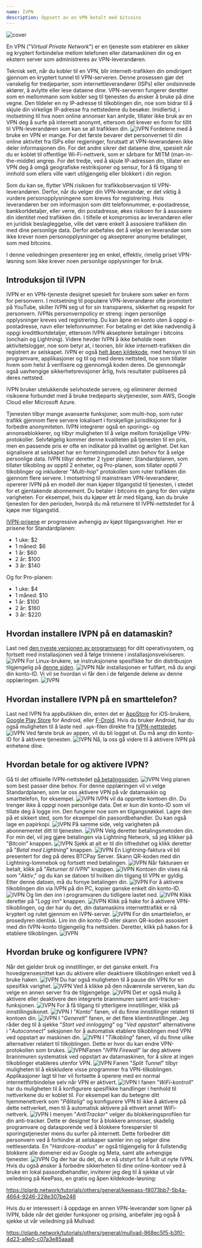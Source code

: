 ```yaml
---
name: IVPN
description: Oppsett av en VPN betalt med bitcoins
---
```

![cover](assets/cover.webp)

En VPN ("*Virtual Private Network*") er en tjeneste som etablerer en sikker og kryptert forbindelse mellom telefonen eller datamaskinen din og en ekstern server som administreres av VPN-leverandøren.

Teknisk sett, når du kobler til en VPN, blir internett-trafikken din omdirigert gjennom en kryptert tunnel til VPN-serveren. Denne prosessen gjør det vanskelig for tredjeparter, som internettleverandører (ISPs) eller ondsinnede aktører, å avlytte eller lese dataene dine. VPN-serveren fungerer deretter som en mellommann som kobler seg til tjenesten du ønsker å bruke på dine vegne. Den tildeler en ny IP-adresse til tilkoblingen din, noe som bidrar til å skjule din virkelige IP-adresse fra nettstedene du besøker. Imidlertid, i motsetning til hva noen online annonser kan antyde, tillater ikke bruk av en VPN deg å surfe på internett anonymt, ettersom det krever en form for tillit til VPN-leverandøren som kan se all trafikken din.
![IVPN](assets/fr/01.webp)
Fordelene med å bruke en VPN er mange. For det første bevarer det personvernet til din online aktivitet fra ISPs eller regjeringer, forutsatt at VPN-leverandøren ikke deler informasjonen din. For det andre sikrer det dataene dine, spesielt når du er koblet til offentlige Wi-Fi-nettverk, som er sårbare for MITM (man-in-the-middle) angrep. For det tredje, ved å skjule IP-adressen din, tillater en VPN deg å omgå geografiske restriksjoner og sensur, for å få tilgang til innhold som ellers ville vært utilgjengelig eller blokkert i din region.

Som du kan se, flytter VPN risikoen for trafikkobservasjon til VPN-leverandøren. Derfor, når du velger din VPN-leverandør, er det viktig å vurdere personopplysningene som kreves for registrering. Hvis leverandøren ber om informasjon som ditt telefonnummer, e-postadresse, bankkortdetaljer, eller verre, din postadresse, økes risikoen for å assosiere din identitet med trafikken din. I tilfelle et kompromiss av leverandøren eller en juridisk beslagleggelse, ville det være enkelt å assosiere trafikken din med dine personlige data. Derfor anbefales det å velge en leverandør som ikke krever noen personopplysninger og aksepterer anonyme betalinger, som med bitcoins.

I denne veiledningen presenterer jeg en enkel, effektiv, rimelig priset VPN-løsning som ikke krever noen personlige opplysninger for bruk.

## Introduksjon til IVPN

IVPN er en VPN-tjeneste designet spesielt for brukere som søker en form for personvern. I motsetning til populære VPN-leverandører ofte promotert på YouTube, skiller IVPN seg ut for sin transparens, sikkerhet og respekt for personvern.
IVPNs personvernpolicy er streng: ingen personlige opplysninger kreves ved registrering. Du kan åpne en konto uten å oppgi e-postadresse, navn eller telefonnummer. For betaling er det ikke nødvendig å oppgi kredittkortdetaljer, ettersom IVPN aksepterer betalinger i bitcoins (onchain og Lightning). Videre hevder IVPN å ikke beholde noen aktivitetslogger, noe som betyr at, i teorien, blir ikke internett-trafikken din registrert av selskapet.
IVPN er også [helt åpen kildekode](https://github.com/ivpn), med hensyn til sin programvare, applikasjoner og til og med deres nettsted, noe som tillater hvem som helst å verifisere og gjennomgå koden deres. De gjennomgår også uavhengige sikkerhetsrevisjoner årlig, hvis resultater publiseres på deres nettsted.

IVPN bruker utelukkende selvhostede servere, og eliminerer dermed risikoene forbundet med å bruke tredjeparts skytjenester, som AWS, Google Cloud eller Microsoft Azure.

Tjenesten tilbyr mange avanserte funksjoner, som multi-hop, som ruter trafikk gjennom flere servere lokalisert i forskjellige jurisdiksjoner for å forbedre anonymiteten. IVPN integrerer også en sporings- og annonseblokkerer, og tilbyr muligheten til å velge mellom forskjellige VPN-protokoller.
Selvfølgelig kommer denne kvaliteten på tjenesten til en pris, men en passende pris er ofte en indikator på kvalitet og ærlighet. Det kan signalisere at selskapet har en forretningsmodell uten behov for å selge personlige data. IVPN tilbyr deretter 2 typer planer: Standardplanen, som tillater tilkobling av opptil 2 enheter, og Pro-planen, som tillater opptil 7 tilkoblinger og inkluderer "*Multi-hop*" protokollen som ruter trafikken din gjennom flere servere.
I motsetning til mainstream VPN-leverandører, opererer IVPN på en modell der man kjøper tilgangstid til tjenesten, i stedet for et gjentakende abonnement. Du betaler i bitcoins én gang for den valgte varigheten. For eksempel, hvis du kjøper ett år med tilgang, kan du bruke tjenesten for den perioden, hvorpå du må returnere til IVPN-nettstedet for å kjøpe mer tilgangstid.

[IVPN-prisene](https://www.ivpn.net/en/pricing/) er progressive avhengig av kjøpt tilgangsvarighet. Her er prisene for Standardplanen:
- 1 uke: $2
- 1 måned: $6
- 1 år: $60
- 2 år: $100
- 3 år: $140

Og for Pro-planen:
- 1 uke: $4
- 1 måned: $10
- 1 år: $100
- 2 år: $160
- 3 år: $220

## Hvordan installere IVPN på en datamaskin?
Last ned [den nyeste versjonen av programvaren](https://www.ivpn.net/en/apps-windows/) for ditt operativsystem, og fortsett med installasjonen ved å følge trinnene i installasjonsveiviseren. ![IVPN](assets/notext/02.webp)
For Linux-brukere, se instruksjonene spesifikke for din distribusjon tilgjengelig på [denne siden](https://www.ivpn.net/en/apps-linux/).
![IVPN](assets/notext/03.webp)
Når installasjonen er fullført, må du angi din konto-ID. Vi vil se hvordan vi får den i de følgende delene av denne opplæringen.
![IVPN](assets/notext/04.webp)
## Hvordan installere IVPN på en smarttelefon?

Last ned IVPN fra appbutikken din, enten det er [AppStore](https://apps.apple.com/us/app/ivpn-secure-vpn-for-privacy/id1193122683) for iOS-brukere, [Google Play Store](https://play.google.com/store/apps/details?id=net.ivpn.client) for Android, eller [F-Droid](https://f-droid.org/en/packages/net.ivpn.client). Hvis du bruker Android, har du også muligheten til å laste ned `.apk`-filen direkte fra [IVPN-nettstedet](https://www.ivpn.net/en/apps-android/).
![IVPN](assets/notext/05.webp)
Ved første bruk av appen, vil du bli logget ut. Du må angi din konto-ID for å aktivere tjenesten.
![IVPN](assets/notext/06.webp)
Nå, la oss gå videre til å aktivere IVPN på enhetene dine.

## Hvordan betale for og aktivere IVPN?

Gå til det offisielle IVPN-nettstedet [på betalingssiden](https://www.ivpn.net/en/pricing/).
![IVPN](assets/notext/07.webp)
Velg planen som best passer dine behov. For denne opplæringen vil vi velge Standardplanen, som lar oss aktivere VPN på vår datamaskin og smarttelefon, for eksempel.
![IVPN](assets/notext/08.webp)
IVPN vil da opprette kontoen din. Du trenger ikke å oppgi noen personlige data. Det er kun din konto-ID som vil tillate deg å logge inn. Den fungerer noe som en tilgangsnøkkel. Lagre den på et sikkert sted, som for eksempel din passordbehandler. Du kan også lage en papirkopi. ![IVPN](assets/notext/09.webp)
På samme side, velg varigheten på abonnementet ditt til tjenesten.
![IVPN](assets/notext/10.webp)
Velg deretter betalingsmetoden din. For min del, vil jeg gjøre betalingen via Lightning Network, så jeg klikker på "*Bitcoin*" knappen.
![IVPN](assets/notext/11.webp)
Sjekk at alt er til din tilfredshet og klikk deretter på "*Betal med Lightning*" knappen.
![IVPN](assets/notext/12.webp)
En Lightning-faktura vil bli presentert for deg på deres BTCPay Server. Skann QR-koden med din Lightning-lommebok og fortsett med betalingen.
![IVPN](assets/notext/13.webp) Når fakturaen er betalt, klikk på "*Returner til IVPN*" knappen.
![IVPN](assets/notext/14.webp)
Kontoen din vises nå som "*Aktiv*," og du kan se datoen til hvilken din tilgang til VPN er gyldig. Etter denne datoen, må du fornye betalingen din.
![IVPN](assets/notext/15.webp)
For å aktivere tilkoblingen din via IVPN på din PC, kopier ganske enkelt din konto-ID.
![IVPN](assets/notext/16.webp)
Og lim den inn i programvaren du tidligere lastet ned.
![IVPN](assets/notext/17.webp)
Klikk deretter på "*Logg inn*" knappen.
![IVPN](assets/notext/18.webp)
Klikk på hake for å aktivere VPN-tilkoblingen, og der har du det, din datamaskins internetttrafikk er nå kryptert og rutet gjennom en IVPN-server.
![IVPN](assets/notext/19.webp)
For din smarttelefon, er prosedyren identisk. Lim inn din konto-ID eller skann QR-koden assosiert med din IVPN-konto tilgjengelig fra nettsiden. Deretter, klikk på haken for å etablere tilkoblingen.
![IVPN](assets/notext/20.webp)
## Hvordan bruke og konfigurere IVPN?

Når det gjelder bruk og innstillinger, er det ganske enkelt. Fra hovedgrensesnittet kan du aktivere eller deaktivere tilkoblingen enkelt ved å bruke haken.
![IVPN](assets/notext/21.webp)
Du har også muligheten til å pause din VPN for en spesifikk varighet.
![IVPN](assets/notext/22.webp)
Ved å klikke på den nåværende serveren, kan du velge en annen server fra de tilgjengelige.
![IVPN](assets/notext/23.webp)
Det er også mulig å aktivere eller deaktivere den integrerte brannmuren samt anti-tracker-funksjonen.
![IVPN](assets/notext/24.webp)
For å få tilgang til ytterligere innstillinger, klikk på innstillingsikonet.
![IVPN](assets/notext/25.webp)
I "*Konto*" fanen, vil du finne innstillinger relatert til kontoen din.
![IVPN](assets/notext/26.webp)
I "*Generelt*" fanen, er det flere klientinnstillinger. Jeg råder deg til å sjekke "*Start ved innlogging*" og "*Ved oppstart*" alternativene i "*Autoconnect*" seksjonen for å automatisk etablere tilkoblingen med VPN ved oppstart av maskinen din.
![IVPN](assets/notext/27.webp)
I "*Tilkobling*" fanen, vil du finne ulike alternativer relatert til tilkoblingen. Dette er hvor du kan endre VPN-protokollen som brukes.
![IVPN](assets/notext/28.webp)Fanen "*IVPN Firewall*" lar deg aktivere brannmuren systematisk ved oppstart av datamaskinen, for å sikre at ingen tilkoblinger etableres utenfor VPN.
![IVPN](assets/notext/29.webp)
Fanen "*Split Tunnel*" tilbyr muligheten til å ekskludere visse programmer fra VPN-tilkoblingen. Applikasjoner lagt til her vil fortsette å operere med en normal internettforbindelse selv når VPN er aktivert.
![IVPN](assets/notext/30.webp)
I fanen "*WiFi-kontroll*" har du muligheten til å konfigurere spesifikke handlinger i henhold til nettverkene du er koblet til. For eksempel kan du betegne ditt hjemmenettverk som "*Pålitelig*" og konfigurere VPN til ikke å aktivere på dette nettverket, men til å automatisk aktivere på ethvert annet WiFi-nettverk.
![IVPN](assets/notext/31.webp)
I menyen "*AntiTracker*" velger du blokkeringsprofilen for din anti-tracker. Dette er designet for å blokkere annonser, skadelig programvare og datasporende ved å blokkere forespørsler til sporingstjenester mens du surfer på internett. Dette forbedrer ditt personvern ved å forhindre at selskaper samler inn og selger dine nettleserdata. En "*Hardcore-modus*" er også tilgjengelig for å fullstendig blokkere alle domener eid av Google og Meta, samt alle avhengige tjenester.
![IVPN](assets/notext/32.webp)
Og der har du det, du er nå utstyrt for å fullt ut nyte IVPN. Hvis du også ønsker å forbedre sikkerheten til dine online-kontoer ved å bruke en lokal passordbehandler, inviterer jeg deg til å sjekke ut vår veiledning på KeePass, en gratis og åpen kildekode-løsning:

https://planb.network/tutorials/others/general/keepass-f8073bb7-5b4a-4664-9246-228e307be246

Hvis du er interessert i å oppdage en annen VPN-leverandør som ligner på IVPN, både når det gjelder funksjoner og prising, anbefaler jeg også å sjekke ut vår veiledning på Mullvad:

https://planb.network/tutorials/others/general/mullvad-968ec5f5-b3f0-4d23-a9e0-c07a3e85aaa8
